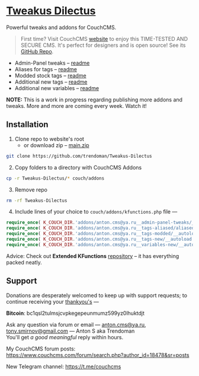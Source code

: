 # [Tweakus Dilectus](https://github.com/trendoman/Tweakus-Dilectus)

Powerful tweaks and addons for CouchCMS.
> First time? Visit CouchCMS [website](https://www.couchcms.com/) to enjoy this TIME-TESTED AND SECURE CMS. It's perfect for designers and is open source! See its [GitHub Repo](https://github.com/CouchCMS/CouchCMS).

* Admin-Panel tweaks &ndash; [readme](anton.cms%40ya.ru__admin-panel-tweaks/README.md)
* Aliases for tags &ndash; [readme](anton.cms%40ya.ru__tags-aliased/README.md)
* Modded stock tags &ndash; [readme](anton.cms%40ya.ru__tags-modded/README.md)
* Additional new tags &ndash; [readme](anton.cms%40ya.ru__tags-new/README.md)
* Additional new variables &ndash; [readme](anton.cms%40ya.ru__variables-new/README.md)

**NOTE:** This is a work in progress regarding publishing more addons and tweaks. More and more are coming every week. Watch it!

## Installation

1. Clone repo to website's root
    - or download zip &ndash; [main.zip](https://github.com/trendoman/Tweakus-Dilectus/archive/refs/heads/main.zip)

  ```bash
  git clone https://github.com/trendoman/Tweakus-Dilectus
  ```
2. Copy folders to a directory with CouchCMS Addons
  ```bash
  cp -r Tweakus-Dilectus/* couch/addons
  ```
3. Remove repo
  ```bash
  rm -rf Tweakus-Dilectus
  ```
4. Include lines of your choice to `couch/addons/kfunctions.php` file &mdash;
  ```php
  require_once( K_COUCH_DIR.'addons/anton.cms@ya.ru__admin-panel-tweaks/__autoload.php' );
  require_once( K_COUCH_DIR.'addons/anton.cms@ya.ru__tags-aliased/aliased-tags.php' );
  require_once( K_COUCH_DIR.'addons/anton.cms@ya.ru__tags-modded/__autoload.php' );
  require_once( K_COUCH_DIR.'addons/anton.cms@ya.ru__tags-new/__autoload.php' );
  require_once( K_COUCH_DIR.'addons/anton.cms@ya.ru__variables-new/__autoload.php' );
  ```
  Advice: Check out **Extended KFunctions** [repository](https://github.com/trendoman/Extended-KFunctions) &ndash; it has everything packed neatly.


## Support

Donations are desperately welcomed to keep up with support requests; to continue receiving your [thankyou's](https://github.com/trendoman/Dignotas) &mdash;

**Bitcoin**: bc1qsl2tulmsjcvpkegepeunmumz599yz0lhuktdjt

Ask any question via forum or email &mdash; <anton.cms@ya.ru>, <tony.smirnov@gmail.com> &mdash; Anton S aka Trendoman<br>
You'll get *a good meaningful* reply within hours.

My CouchCMS forum posts: https://www.couchcms.com/forum/search.php?author_id=18478&sr=posts

New Telegram channel: https://t.me/couchcms
